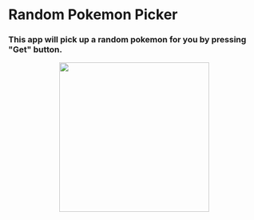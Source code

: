 # Random Pokemon Picker

### This app will pick up a random pokemon for you by pressing "Get" button.

<p align="center">
  <img src="https://user-images.githubusercontent.com/71237103/133727880-8fa592a7-9521-45fd-b4f9-6bf3e96e09d1.gif" width="300px">
</p>



